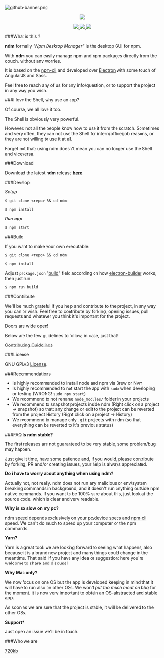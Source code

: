 ![github-banner.png](http://i.imgur.com/61OLE5Z.png)
<p align="center" style="text-align:center">
  <img src="http://i.imgur.com/bnxdjg9.png"/>
</p>

<p align="center" style="text-align:center">
<a href="https://github.com/720kb/ndm/releases" target="_blank">
<img src="https://img.shields.io/github/release/720kb/ndm.svg"/>
</a>
<a href="https://github.com/720kb/ndm/blob/master/LICENSE.md" target="_blank">
<img src="https://img.shields.io/aur/license/yaourt.svg"/>
</a>
<a href="https://gitter.im/720kb/ndm" target="_blank">
<img src="https://img.shields.io/gitter/room/ndm/ndm.js.svg"/>
</a>

</p>

###What is this ?

**ndm** formally _"Npm Desktop Manager"_ is the desktop GUI for npm.

With **ndm** you can easily manage npm and npm packages directly from the couch, without any worries.

It is based on the [npm-cli](https://docs.npmjs.com/cli/npm) and developed over [Electron](https://github.com/electron/electron) with some touch of AngularJS and Sass.

Feel free to reach any of us for any info/question, or to support the project in any way you wish.

###I love the Shell, why use an app?

Of course, we all love it too.

The Shell is obviously very powerful.

However: not all the people know how to use it from the scratch.
Sometimes and very often, they can not use the Shell for intern/office/job reasons, or they are not willing to use it at all.

Forget not that: using ndm doesn't mean you can no longer use the Shell and viceversa.

###Download

Download the latest **ndm** release **[here](https://github.com/720kb/ndm/releases/)**

###Develop

_Setup_

`$ git clone <repo> && cd ndm`

`$ npm install`

_Run app_

`$ npm start`


###Build

If you want to make your own executable:

`$ git clone <repo> && cd ndm`

`$ npm install`

Adjust `package.json`  "[build](https://github.com/720kb/ndm/blob/master/package.json)" field according on how [electron-builder](https://github.com/electron-userland/electron-builder) works, then just run:

`$ npm run build`


###Contribute

We'll be much grateful if you help and contribute to the project, in any way you can or wish.
Feel free to contribute by forking, opening issues, pull requests and whatever you think it's important for the project.

Doors are wide open!

Below are the few guidelines to follow, in case, just that!

[Contributing Guidelines](https://github.com/720kb/ndm/blob/master/CONTRIBUTING.md)

###License

GNU GPLv3 [License](LICENSE.md).

###Recommendations

- Is highly recommended to install node and npm via Brew or Nvm
- Is highly recommended to not start the app with `sudo` when developing or testing (WRONG! `sudo npm start`)
- We recommend to not rename `node_modules/` folder in your projects
- We recommend to snapshot projects inside ndm (Right click on a project -> snapshot) so that: any change or edit to the project can be reverted from the project History (Right click on a project -> History)
- We recommend to manage only `.git` projects with ndm (so that everything can be reverted to it's previous status)

###FAQ
**Is ndm stable?**

The first releases are not guaranteed to be very stable, some problem/bug may happen.

Just give it time, have some patience and, if you would, please contribute by forking, PR and/or creating issues, your help is always appreciated.

**Do i have to worry about anything when using ndm?**

Actually not, not really.
ndm does not run any malicious or env/system breaking commands in background, and it doesn't run anything outside npm native commands.
If you want to be 100% sure about this, just look at the source code, which is clear and very readable.

**Why is so slow on my pc?**

ndm speed depends exclusively on your pc/device specs and [npm-cli](https://docs.npmjs.com/cli/npm) speed.
We can't do much to speed up your computer or the npm commands.

**Yarn?**

Yarn is a great tool: we are looking forward to seeing what happens, also because it is a brand new project and many things could change in the meantime. That said: if you have any idea or suggestion: here you're welcome to share and discuss!


**Why Mac only?**

We now focus on one OS but the app is developed keeping in mind that it will have to run also on other OSs. We won't _put too much meat on bbq_ for the moment, it is now very important to obtain an OS-abstracted and stable app.

As soon as we are sure that the project is stable, it will be delivered to the other OSs.

**Support?**

Just open an issue we'll be in touch.

###Who we are

[720kb](https://720kb.net)
